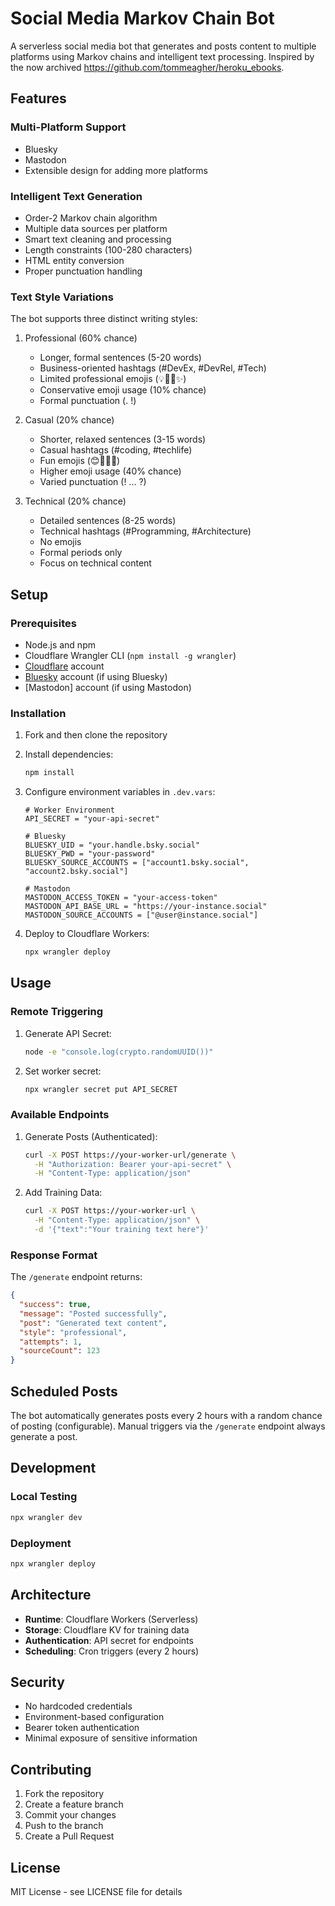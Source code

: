 # Social Media Markov Chain Bot

A serverless social media bot that generates and posts content to multiple platforms using Markov chains and intelligent text processing. Inspired by the now archived https://github.com/tommeagher/heroku_ebooks.

## Features

### Multi-Platform Support
- Bluesky
- Mastodon
- Extensible design for adding more platforms

### Intelligent Text Generation
- Order-2 Markov chain algorithm
- Multiple data sources per platform
- Smart text cleaning and processing
- Length constraints (100-280 characters)
- HTML entity conversion
- Proper punctuation handling

### Text Style Variations
The bot supports three distinct writing styles:

1. Professional (60% chance)
   - Longer, formal sentences (5-20 words)
   - Business-oriented hashtags (#DevEx, #DevRel, #Tech)
   - Limited professional emojis (💡🚀💪✨)
   - Conservative emoji usage (10% chance)
   - Formal punctuation (. !)

2. Casual (20% chance)
   - Shorter, relaxed sentences (3-15 words)
   - Casual hashtags (#coding, #techlife)
   - Fun emojis (😊🎉👋🙌)
   - Higher emoji usage (40% chance)
   - Varied punctuation (! ... ?)

3. Technical (20% chance)
   - Detailed sentences (8-25 words)
   - Technical hashtags (#Programming, #Architecture)
   - No emojis
   - Formal periods only
   - Focus on technical content

## Setup

### Prerequisites
- Node.js and npm
- Cloudflare Wrangler CLI (`npm install -g wrangler`)
- [Cloudflare](https://developers.cloudflare.com/) account
- [Bluesky](https://bluesky.social/) account (if using Bluesky)
- [Mastodon] account (if using Mastodon)

### Installation
1. Fork and then clone the repository
2. Install dependencies:
   ```bash
   npm install
   ```

3. Configure environment variables in `.dev.vars`:
   ```plaintext
   # Worker Environment
   API_SECRET = "your-api-secret"

   # Bluesky
   BLUESKY_UID = "your.handle.bsky.social"
   BLUESKY_PWD = "your-password"
   BLUESKY_SOURCE_ACCOUNTS = ["account1.bsky.social", "account2.bsky.social"]

   # Mastodon
   MASTODON_ACCESS_TOKEN = "your-access-token"
   MASTODON_API_BASE_URL = "https://your-instance.social"
   MASTODON_SOURCE_ACCOUNTS = ["@user@instance.social"]
   ```

4. Deploy to Cloudflare Workers:
   ```bash
   npx wrangler deploy
   ```

## Usage

### Remote Triggering

1. Generate API Secret:
   ```bash
   node -e "console.log(crypto.randomUUID())"
   ```

2. Set worker secret:
   ```bash
   npx wrangler secret put API_SECRET
   ```

### Available Endpoints

1. Generate Posts (Authenticated):
   ```bash
   curl -X POST https://your-worker-url/generate \
     -H "Authorization: Bearer your-api-secret" \
     -H "Content-Type: application/json"
   ```

2. Add Training Data:
   ```bash
   curl -X POST https://your-worker-url \
     -H "Content-Type: application/json" \
     -d '{"text":"Your training text here"}'
   ```

### Response Format

The `/generate` endpoint returns:
```json
{
  "success": true,
  "message": "Posted successfully",
  "post": "Generated text content",
  "style": "professional",
  "attempts": 1,
  "sourceCount": 123
}
```

## Scheduled Posts

The bot automatically generates posts every 2 hours with a random chance of posting (configurable). Manual triggers via the `/generate` endpoint always generate a post.

## Development

### Local Testing
```bash
npx wrangler dev
```

### Deployment
```bash
npx wrangler deploy
```

## Architecture

- **Runtime**: Cloudflare Workers (Serverless)
- **Storage**: Cloudflare KV for training data
- **Authentication**: API secret for endpoints
- **Scheduling**: Cron triggers (every 2 hours)

## Security

- No hardcoded credentials
- Environment-based configuration
- Bearer token authentication
- Minimal exposure of sensitive information

## Contributing

1. Fork the repository
2. Create a feature branch
3. Commit your changes
4. Push to the branch
5. Create a Pull Request

## License

MIT License - see LICENSE file for details
